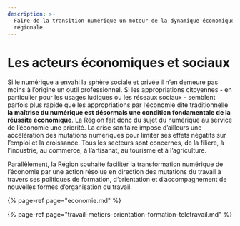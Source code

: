 ```yaml
---
description: >-
  Faire de la transition numérique un moteur de la dynamique économique
  régionale
---
```


# Les acteurs économiques et sociaux

Si le numérique a envahi la sphère sociale et privée il n’en demeure pas moins à l’origine un outil professionnel. Si les appropriations citoyennes - en particulier pour les usages ludiques ou les réseaux sociaux - semblent parfois plus rapide que les appropriations par l’économie dite traditionnelle **la maîtrise du numérique est désormais une condition fondamentale de la réussite économique**. La Région fait donc du sujet du numérique au service de l’économie une priorité. La crise sanitaire impose d’ailleurs une accélération des mutations numériques pour limiter ses effets négatifs sur l’emploi et la croissance. Tous les secteurs sont concernés, de la filière, à l’industrie, au commerce, à l’artisanat, au tourisme et à l’agriculture. 

Parallèlement, la Région souhaite faciliter la transformation numérique de l’économie par une action résolue en direction des mutations du travail à travers ses politiques de formation, d’orientation et d’accompagnement de nouvelles formes d’organisation du travail.

{% page-ref page="economie.md" %}

{% page-ref page="travail-metiers-orientation-formation-teletravail.md" %}







